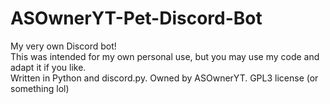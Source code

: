 # ASOwnerYT-Pet-Discord-Bot
My very own Discord bot!  
This was intended for my own personal use, but you may use my code and adapt it if you like.  
Written in Python and discord.py. Owned by ASOwnerYT. GPL3 license (or something lol)
